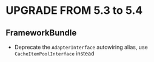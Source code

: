 UPGRADE FROM 5.3 to 5.4
=======================

FrameworkBundle
---------------

 * Deprecate the `AdapterInterface` autowiring alias, use `CacheItemPoolInterface` instead
